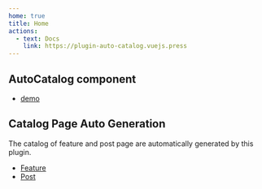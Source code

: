```yaml
---
home: true
title: Home
actions:
  - text: Docs
    link: https://plugin-auto-catalog.vuejs.press
---
```


## AutoCatalog component

- [demo](./demo.md)

## Catalog Page Auto Generation

The catalog of feature and post page are automatically generated by this plugin.

- [Feature](./feature/)
- [Post](./post/)
